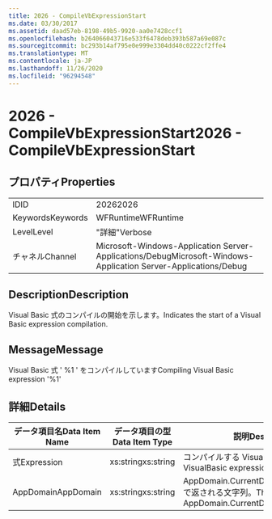 ```yaml
---
title: 2026 - CompileVbExpressionStart
ms.date: 03/30/2017
ms.assetid: daad57eb-8198-49b5-9920-aa0e7428ccf1
ms.openlocfilehash: b264066043716e533f6478deb393b587a69e087c
ms.sourcegitcommit: bc293b14af795e0e999e3304dd40c0222cf2ffe4
ms.translationtype: MT
ms.contentlocale: ja-JP
ms.lasthandoff: 11/26/2020
ms.locfileid: "96294548"
---
```

# <a name="2026---compilevbexpressionstart"></a><span data-ttu-id="cdd5a-102">2026 - CompileVbExpressionStart</span><span class="sxs-lookup"><span data-stu-id="cdd5a-102">2026 - CompileVbExpressionStart</span></span>

## <a name="properties"></a><span data-ttu-id="cdd5a-103">プロパティ</span><span class="sxs-lookup"><span data-stu-id="cdd5a-103">Properties</span></span>  
  
|||  
|-|-|  
|<span data-ttu-id="cdd5a-104">ID</span><span class="sxs-lookup"><span data-stu-id="cdd5a-104">ID</span></span>|<span data-ttu-id="cdd5a-105">2026</span><span class="sxs-lookup"><span data-stu-id="cdd5a-105">2026</span></span>|  
|<span data-ttu-id="cdd5a-106">Keywords</span><span class="sxs-lookup"><span data-stu-id="cdd5a-106">Keywords</span></span>|<span data-ttu-id="cdd5a-107">WFRuntime</span><span class="sxs-lookup"><span data-stu-id="cdd5a-107">WFRuntime</span></span>|  
|<span data-ttu-id="cdd5a-108">Level</span><span class="sxs-lookup"><span data-stu-id="cdd5a-108">Level</span></span>|<span data-ttu-id="cdd5a-109">"詳細"</span><span class="sxs-lookup"><span data-stu-id="cdd5a-109">Verbose</span></span>|  
|<span data-ttu-id="cdd5a-110">チャネル</span><span class="sxs-lookup"><span data-stu-id="cdd5a-110">Channel</span></span>|<span data-ttu-id="cdd5a-111">Microsoft-Windows-Application Server-Applications/Debug</span><span class="sxs-lookup"><span data-stu-id="cdd5a-111">Microsoft-Windows-Application Server-Applications/Debug</span></span>|  
  
## <a name="description"></a><span data-ttu-id="cdd5a-112">Description</span><span class="sxs-lookup"><span data-stu-id="cdd5a-112">Description</span></span>  

 <span data-ttu-id="cdd5a-113">Visual Basic 式のコンパイルの開始を示します。</span><span class="sxs-lookup"><span data-stu-id="cdd5a-113">Indicates the start of a Visual Basic expression compilation.</span></span>  
  
## <a name="message"></a><span data-ttu-id="cdd5a-114">Message</span><span class="sxs-lookup"><span data-stu-id="cdd5a-114">Message</span></span>  

 <span data-ttu-id="cdd5a-115">Visual Basic 式 ' %1 ' をコンパイルしています</span><span class="sxs-lookup"><span data-stu-id="cdd5a-115">Compiling Visual Basic expression '%1'</span></span>  
  
## <a name="details"></a><span data-ttu-id="cdd5a-116">詳細</span><span class="sxs-lookup"><span data-stu-id="cdd5a-116">Details</span></span>  
  
|<span data-ttu-id="cdd5a-117">データ項目名</span><span class="sxs-lookup"><span data-stu-id="cdd5a-117">Data Item Name</span></span>|<span data-ttu-id="cdd5a-118">データ項目の型</span><span class="sxs-lookup"><span data-stu-id="cdd5a-118">Data Item Type</span></span>|<span data-ttu-id="cdd5a-119">説明</span><span class="sxs-lookup"><span data-stu-id="cdd5a-119">Description</span></span>|  
|--------------------|--------------------|-----------------|  
|<span data-ttu-id="cdd5a-120">式</span><span class="sxs-lookup"><span data-stu-id="cdd5a-120">Expression</span></span>|<span data-ttu-id="cdd5a-121">xs:string</span><span class="sxs-lookup"><span data-stu-id="cdd5a-121">xs:string</span></span>|<span data-ttu-id="cdd5a-122">コンパイルする VisualBasic 式。</span><span class="sxs-lookup"><span data-stu-id="cdd5a-122">The VisualBasic expression to compile.</span></span>|  
|<span data-ttu-id="cdd5a-123">AppDomain</span><span class="sxs-lookup"><span data-stu-id="cdd5a-123">AppDomain</span></span>|<span data-ttu-id="cdd5a-124">xs:string</span><span class="sxs-lookup"><span data-stu-id="cdd5a-124">xs:string</span></span>|<span data-ttu-id="cdd5a-125">AppDomain.CurrentDomain.FriendlyName で返される文字列。</span><span class="sxs-lookup"><span data-stu-id="cdd5a-125">The string returned by AppDomain.CurrentDomain.FriendlyName.</span></span>|
